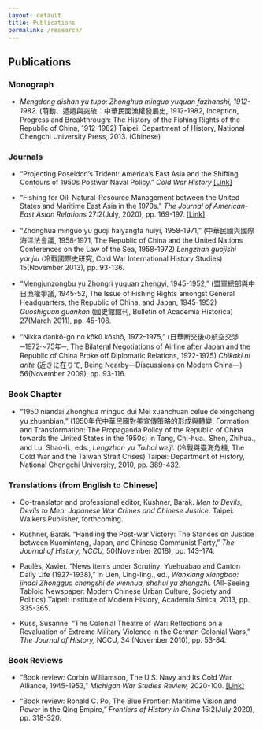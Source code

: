 ```yaml
---
layout: default
title: Publications
permalink: /research/
---
```


## Publications

### Monograph

*    *Mengdong dishan yu tupo: Zhonghua minguo yuquan fazhanshi, 1912-1982.* (萌動、遞嬗與突破：中華民國漁權發展史, 1912-1982, Inception, Progress and Breakthrough: The History of the Fishing Rights of the Republic of China, 1912-1982) Taipei: Department of History, National Chengchi University Press, 2013. (Chinese)

### Journals

*    “Projecting Poseidon’s Trident: America’s East Asia and the Shifting Contours of 1950s Postwar Naval Policy.” *Cold War History* [\[Link\]](https://www.tandfonline.com/doi/full/10.1080/14682745.2020.1752676)

*    “Fishing for Oil: Natural-Resource Management between the United States and Maritime East Asia in the 1970s.” *The Journal of American-East Asian Relations* 27:2(July, 2020), pp. 169-197. [\[Link\]](https://doi.org/10.1163/18765610-02702004)

*    “Zhonghua minguo yu guoji haiyangfa huiyi, 1958-1971,” (中華民國與國際海洋法會議, 1958-1971, The Republic of China and the United Nations Conferences on the Law of the Sea, 1958-1972) *Lengzhan guojishi yanjiu* (冷戰國際史研究, Cold War International History Studies) 15(November 2013), pp. 93-136.

*    “Mengjunzongbu yu Zhongri yuquan zhengyi, 1945-1952,” (盟軍總部與中日漁權爭議, 1945-52, The Issue of Fishing Rights amongst General Headquarters, the Republic of China, and Japan, 1945-1952) *Guoshiguan guankan* (國史館館刊, Bulletin of Academia Historica) 27(March 2011), pp. 45-108.

*    “Nikka dankō-go no kōkū kōshō, 1972-1975,” (日華断交後の航空交涉─1972～75年─, The Bilateral Negotiations of Airline after Japan and the Republic of China Broke off Diplomatic Relations, 1972-1975) *Chikaki ni arite* (近きに在りて, Being Nearby—Discussions on Modern China—) 56(November 2009), pp. 93-116.


### Book Chapter

*    “1950 niandai Zhonghua minguo dui Mei xuanchuan celue de xingcheng yu zhuanbian,” (1950年代中華民國對美宣傳策略的形成與轉變, Formation and Transformation: The Propaganda Policy of the Republic of China towards the United States in the 1950s) in Tang, Chi-hua., Shen, Zhihua., and Lu, Shao-li., eds., *Lengzhan yu Taihai weiji.* (冷戰與臺海危機, The Cold War and the Taiwan Strait Crises) Taipei: Department of History, National Chengchi University, 2010, pp. 389-432.

### Translations (from English to Chinese)

*    Co-translator and professional editor, Kushner, Barak. *Men to Devils, Devils to Men: Japanese War Crimes and Chinese Justice.* Taipei: Walkers Publisher, forthcoming. 

*    Kushner, Barak. “Handling the Post-war Victory: The Stances on Justice between Kuomintang, Japan, and Chinese Communist Party,” *The Journal of History, NCCU,* 50(November 2018), pp. 143-174.

*    Paulès, Xavier. “News Items under Scrutiny: Yuehuabao and Canton Daily Life (1927-1938),” in Lien, Ling-ling., ed., *Wanxiang xiangbao: jindai Zhongguo chengshi de wenhua, shehui yu zhengzhi.* (All-Seeing Tabloid Newspaper: Modern Chinese Urban Culture, Society and Politics) Taipei: Institute of Modern History, Academia Sinica, 2013, pp. 335-365.

*    Kuss, Susanne. “The Colonial Theatre of War: Reflections on a Revaluation of Extreme Military Violence in the German Colonial Wars,” *The Journal of History,* NCCU, 34 (November 2010), pp. 53-84.

### Book Reviews

*    “Book review: Corbin Williamson, The U.S. Navy and Its Cold War Alliance, 1945-1953,” *Michigan War Studies Review,* 2020-100. [\[Link\]](http://www.miwsr.com/2020-100.aspx)

*    “Book review: Ronald C. Po, The Blue Frontier: Maritime Vision and Power in the Qing Empire,” *Frontiers of History in China* 15:2(July 2020), pp. 318-320. 
